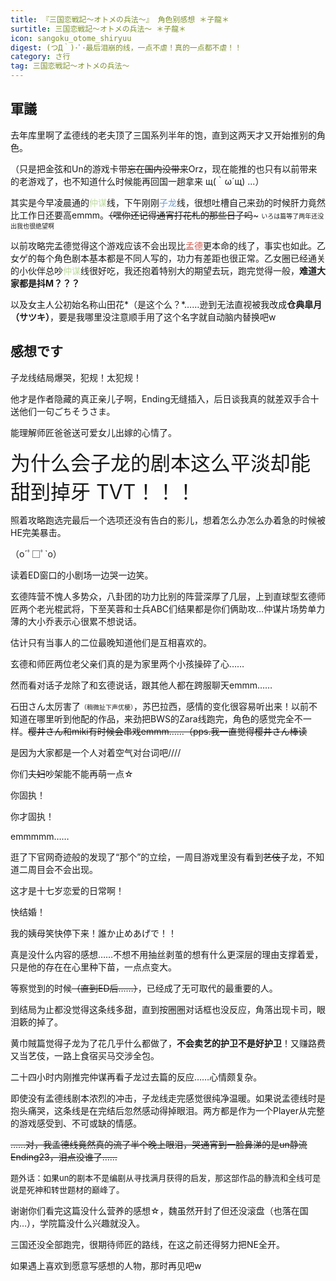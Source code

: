 ```yaml
---
title: 『三国恋戦記～オトメの兵法～』 角色别感想 ＊子龍＊
surtitle: 三国恋戦記～オトメの兵法～ ＊子龍＊
icon: sangoku_otome_shiryuu
digest: (つД｀)･ﾟ･最后泪崩的线，一点不虐！真的一点都不虐！！
category: さ行
tag: 三国恋戦記～オトメの兵法～
---
```


## 軍議

去年库里啊了孟德线的老夫顶了三国系列半年的饱，直到这两天才又开始推别的角色。

（只是把金弦和Un的游戏卡带~~忘在国内没带来~~Orz，现在能推的也只有以前带来的老游戏了，也不知道什么时候能再回国一趟拿来 щ(｀ω´щ) ...）

其实是今早凌晨通的<font color="#BDDB9F">仲谋</font>线，下午刚刚<font color="#6C9CD1">子龙</font>线，很想吐槽自己来劲的时候肝力竟然比工作日还要高emmm。~~（嘿你还记得通宵打花札的那些日子吗~~~ <font size="1">いろは篇等了两年还没出我也很绝望啊</font>

以前攻略完孟德觉得这个游戏应该不会出现比<font color="#CE5950">孟德</font>更本命的线了，事实也如此。乙女ゲ的每个角色剧本基本都是不同人写的，功力有差距也很正常。乙女圈已经通关的小伙伴总吵<font color="#BDDB9F">仲谋</font>线很好吃，我还抱着特别大的期望去玩，跑完觉得一般，**难道大家都是抖M？？？**

以及女主人公初始名称山田花*（是这个么？*……逊到无法直视被我改成**仓典皐月（サツキ）**，要是我哪里没注意顺手用了这个名字就自动脑内替换吧w

## 感想です

 子龙线结局爆哭，犯规！太犯规！

他才是作者隐藏的真正亲儿子啊，Ending无缝插入，后日谈我真的就差双手合十送他们一句ごちそうさま。

能理解师匠爸爸送可爱女儿出嫁的心情了。

 <font size="6">为什么会子龙的剧本这么平淡却能甜到掉牙 TVT！！！</font>

照着攻略跑选完最后一个选项还没有告白的影儿，想着怎么办怎么办着急的时候被HE完美暴击。

（o´ﾟ□ﾟ`o）

读着ED窗口的小剧场一边哭一边笑。

玄德阵营不愧人多势众，八卦团的功力比别的阵营深厚了几层，上到直球型玄德师匠两个老光棍武将，下至芙蓉和士兵ABC们结果都是你们俩助攻…仲谋片场势单力薄的大小乔表示心很累不想说话。

估计只有当事人的二位最晚知道他们是互相喜欢的。

玄德和师匠两位老父亲们真的是为家里两个小孩操碎了心……

然而看对话子龙除了和玄德说话，跟其他人都在跨服聊天emmm……

石田さん太厉害了<font size="1">（稍微扯下声优梗）</font>，苏巴拉西，感情的变化很容易听出来！以前不知道在哪里听到他配的作品，来劲把BWS的Zara线跑完，角色的感觉完全不一样。~~樱井さん和miki有时候会串戏emmm……（pps.我一直觉得樱井さん棒读~~

是因为大家都是一个人对着空气对台词吧////



你们~~夫妇~~吵架能不能再萌一点☆

你固执！

你才固执！



emmmmm……

逛了下官网奇迹般的发现了“那个”的立绘，一周目游戏里没有看到~~艺伎~~子龙，不知道二周目会不会出现。

这才是十七岁恋爱的日常啊！

快结婚！

我的姨母笑快停下来！誰か止めあげで！！



真是没什么内容的感想……不想不用抽丝剥茧的想有什么更深层的理由支撑着爱，只是他的存在在心里种下苗，一点点变大。

等察觉到的时候~~（直到ED后……）~~，已经成了无可取代的最重要的人。

到结局为止都没觉得这条线多甜，直到按圈圈对话框也没反应，角落出现卡司，眼泪簌的掉了。



黄巾賊篇觉得子龙为了花几乎什么都做了，**不会卖艺的护卫不是好护卫**！又赚路费又当艺伎，一路上食宿买马交涉全包。

二十四小时内刚推完仲谋再看子龙过去篇的反应……心情颇复杂。

即使没有孟德线剧本浓烈的冲击，子龙线走完感觉很纯净温暖。如果说孟德线时是抱头痛哭，这条线是在完结后忽然感动得掉眼泪。两方都是作为一个Player从完整的游戏感受到、不可或缺的情感。

 ~~……对，我孟德线竟然真的流了半个晚上眼泪，哭通宵到一脸鼻涕的是un静流Ending23，泪点没谁了……~~ 

 <font size="2">题外话：如果un的剧本不是编剧从寻找满月获得的启发，那这部作品的静流和全线可是说是死神和转世题材的巅峰了。</font>



谢谢你们看完这篇没什么营养的感想☆，魏虽然开封了但还没滚盘（也落在国内…），学院篇没什么兴趣就没入。

三国还没全部跑完，很期待师匠的路线，在这之前还得努力把NE全开。

如果遇上喜欢到愿意写感想的人物，那时再见吧w
